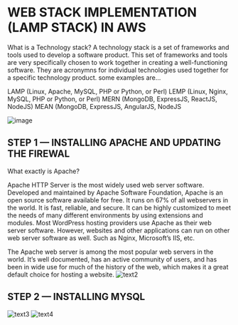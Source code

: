 
# WEB STACK IMPLEMENTATION (LAMP STACK) IN AWS

What is a Technology stack?
A technology stack is a set of frameworks and tools used to develop a software product. This set of frameworks and tools are very specifically chosen to work together in creating a well-functioning software. They are acronymns for individual technologies used together for a specific technology product. some examples are…

LAMP (Linux, Apache, MySQL, PHP or Python, or Perl)
LEMP (Linux, Nginx, MySQL, PHP or Python, or Perl)
MERN (MongoDB, ExpressJS, ReactJS, NodeJS)
MEAN (MongoDB, ExpressJS, AngularJS, NodeJS

![image](https://user-images.githubusercontent.com/108102087/177055054-dfbf4a35-28a0-4e86-9596-893c68faab95.png)

## STEP 1 — INSTALLING APACHE AND UPDATING THE FIREWAL
What exactly is Apache?

Apache HTTP Server is the most widely used web server software. Developed and maintained by Apache Software Foundation, Apache is an open source software available for free. It runs on 67% of all webservers in the world. It is fast, reliable, and secure. It can be highly customized to meet the needs of many different environments by using extensions and modules. Most WordPress hosting providers use Apache as their web server software. However, websites and other applications can run on other web server software as well. Such as Nginx, Microsoft’s IIS, etc.

The Apache web server is among the most popular web servers in the world. It’s well documented, has an active community of users, and has been in wide use for much of the history of the web, which makes it a great default choice for hosting a website.
![text2](https://user-images.githubusercontent.com/108102087/177055421-668a4023-d713-4399-b4d8-b297ab462252.PNG)

## STEP 2 — INSTALLING MYSQL
![text3](https://user-images.githubusercontent.com/108102087/177055603-40b54f84-ecc1-4c59-b7d0-58e5cecfbb82.PNG)
![text4](https://user-images.githubusercontent.com/108102087/177056031-ffd09ad0-5174-4d35-b8f7-47bf7a64c61c.PNG)
